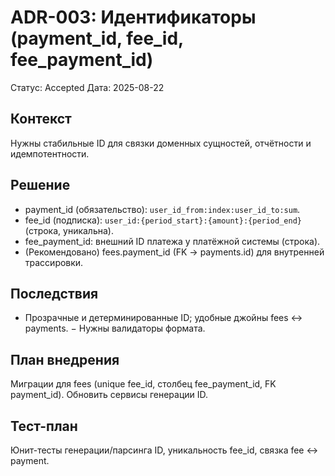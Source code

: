 ﻿# ADR-003: Идентификаторы (payment_id, fee_id, fee_payment_id)
Статус: Accepted
Дата: 2025-08-22

## Контекст
Нужны стабильные ID для связки доменных сущностей, отчётности и идемпотентности.

## Решение
- payment_id (обязательство): `user_id_from:index:user_id_to:sum`.
- fee_id (подписка): `user_id:{period_start}:{amount}:{period_end}` (строка, уникальна).
- fee_payment_id: внешний ID платежа у платёжной системы (строка).
- (Рекомендовано) fees.payment_id (FK → payments.id) для внутренней трассировки.

## Последствия
+ Прозрачные и детерминированные ID; удобные джойны fees ↔ payments.
− Нужны валидаторы формата.

## План внедрения
Миграции для fees (unique fee_id, столбец fee_payment_id, FK payment_id). Обновить сервисы генерации ID.

## Тест-план
Юнит-тесты генерации/парсинга ID, уникальность fee_id, связка fee ↔ payment.
